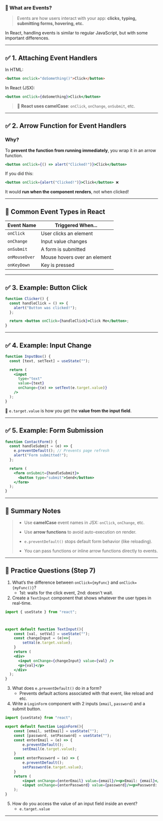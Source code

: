 ### 📘 What are Events?

> Events are how users interact with your app: **clicks, typing, submitting forms, hovering, etc.**

In React, handling events is similar to regular JavaScript, but with some important differences.

---

## ✅ 1. **Attaching Event Handlers**

In HTML:

```html
<button onclick="doSomething()">Click</button>
```

In React (JSX):

```jsx
<button onClick={doSomething}>Click</button>
```

> 🧠 **React uses camelCase**: `onClick`, `onChange`, `onSubmit`, etc.

---

## ✅ 2. **Arrow Function for Event Handlers**

### Why?

To **prevent the function from running immediately**, you wrap it in an arrow function.

```jsx
<button onClick={() => alert("Clicked!")}>Click</button>
```

If you did this:

```jsx
<button onClick={alert("Clicked!")}>Click</button> ❌
```

It would **run when the component renders**, not when clicked!

---

## 🧪 Common Event Types in React

|Event Name|Triggered When...|
|---|---|
|`onClick`|User clicks an element|
|`onChange`|Input value changes|
|`onSubmit`|A form is submitted|
|`onMouseOver`|Mouse hovers over an element|
|`onKeyDown`|Key is pressed|

---

## ✅ 3. **Example: Button Click**

```jsx
function Clicker() {
  const handleClick = () => {
    alert("Button was clicked!");
  };

  return <button onClick={handleClick}>Click Me</button>;
}
```

---

## ✅ 4. **Example: Input Change**

```jsx
function InputBox() {
  const [text, setText] = useState("");

  return (
    <input 
      type="text" 
      value={text} 
      onChange={(e) => setText(e.target.value)} 
    />
  );
}
```

📌 `e.target.value` is how you get the **value from the input field**.

---

## ✅ 5. **Example: Form Submission**

```jsx
function ContactForm() {
  const handleSubmit = (e) => {
    e.preventDefault(); // Prevents page refresh
    alert("Form submitted!");
  };

  return (
    <form onSubmit={handleSubmit}>
      <button type="submit">Send</button>
    </form>
  );
}
```

---

## 🧠 Summary Notes

> - Use **camelCase** event names in JSX: `onClick`, `onChange`, etc.
>     
> - Use **arrow functions** to avoid auto-execution on render.
>     
> - `e.preventDefault()` stops default form behavior (like reloading).
>     
> - You can pass functions or inline arrow functions directly to events.

---

## 🧪 Practice Questions (Step 7)

1. What’s the difference between `onClick={myFunc}` and `onClick={myFunc()}`?
    - 1st: waits for the click event, 2nd: doesn't wait.
2. Create a `TextInput` component that shows whatever the user types in real-time.
```jsx
import { useState } from "react";



export default function TextInput(){
	const [val, setVal] = useState("");
	const changeInput = (e)=>{
		setVal(e.target.value);
	}
	return (
    <div>
      <input onChange={changeInput} value={val} />
      <p>{val}</p>
    </div>
  );
}

```
3. What does `e.preventDefault()` do in a form?
    - Prevents default actions associated with that event, like reload and etc.
4. Write a `LoginForm` component with 2 inputs (`email`, `password`) and a submit button.

```jsx
import {useState} from "react";

export default function LoginForm(){
	const [email, setEmail] = useState("");
	const [password, setPassword] = useState("");
	const enterEmail = (e) => {
		e.preventDefault();
		setEmail(e.target.value);
	}
	const enterPassword = (e) => {
		e.preventDefault();
		setPassword(e.target.value);
	}
	return (
		<input onChange={enterEmail} value={email}/><p>Email: {email}</p>
		<input onChange={enterPassword} value={password}/><p>Password: {password}</p>
	);
}
```

5. How do you access the value of an input field inside an event?
	- `e.target.value`
---
